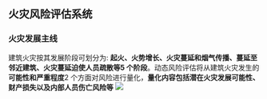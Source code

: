 ## 火灾风险评估系统
### 火灾发展主线
建筑火灾按其发展阶段可划分为: **起火、火势增长、火灾蔓延和烟气传播、蔓延至邻近建筑、火灾蔓延迫使人员疏散等5 个阶段**。动态风险评估将从建筑火灾发生的**可能性和严重程度**2 个方面对风险进行量化，**量化内容包括潜在火灾发展可能性、财产损失以及内部人员伤亡风险等**
![](https://upload-images.jianshu.io/upload_images/20287653-0669549665e5e777.png?imageMogr2/auto-orient/strip%7CimageView2/2/w/1240)

